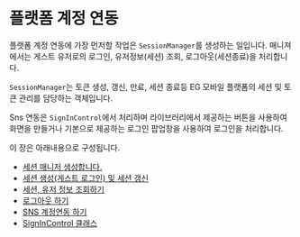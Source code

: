# 플랫폼 계정 연동

플랫폼 계정 연동에 가장 먼저할 작업은 `SessionManager`를 생성하는 일입니다. 매니져에서는 게스트 유저로의 로그인, 유저정보(세션) 조회, 로그아웃(세션종료)을 처리합니다.

`SessionManager`는 토큰 생성, 갱신, 만료, 세션 종료등 EG 모바일 플랫폼의 세션 및 토큰 관리를 담당하는 객체입니다.

Sns 연동은 `SignInControl`에서 처리하며 라이브러리에서 제공하는 버튼을 사용하여 화면을 만들거나 기본으로 제공하는 로그인 팝업창을 사용하여 로그인을 처리합니다.

이 장은 아래내용으로 구성됩니다.

* [세션 매니저 생성합니다.](/_draft/session/Create.md)
* [세션 생성(게스트 로그인) 및 세션 갱신](/_draft/session/Open.md)
* [세션, 유저 정보 조회하기](/_draft/session/Select.md)
* [로그아웃 하기](/_draft/session/Logout.md)
* [SNS 계정연동 하기](/_draft/session/Sns.md)
* [SignInControl 클래스](/_draft/session/Control.md)